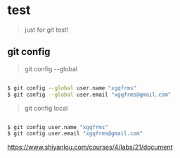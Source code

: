 # test

> just for git test!


## git config

> git config --global

```sh

$ git config --global user.name "xgqfrms"
$ git config --global user.email "xgqfrms@gmail.com"

```

> git config local


```sh

$ git config user.name "xgqfrms"
$ git config user.email "xgqfrms@gmail.com"

```



https://www.shiyanlou.com/courses/4/labs/21/document


